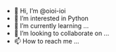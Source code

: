 - 👋 Hi, I’m @oioi-ioi
- 👀 I’m interested in Python
- 🌱 I’m currently learning ...
- 💞️ I’m looking to collaborate on ...
- 📫 How to reach me ...

<!---
oioi-ioi/oioi-ioi is a ✨ special ✨ repository because its `README.md` (this file) appears on your GitHub profile.
You can click the Preview link to take a look at your changes.
--->
